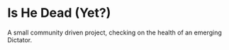 # Is He Dead (Yet?)

A small community driven project, checking on the health of an emerging Dictator.
